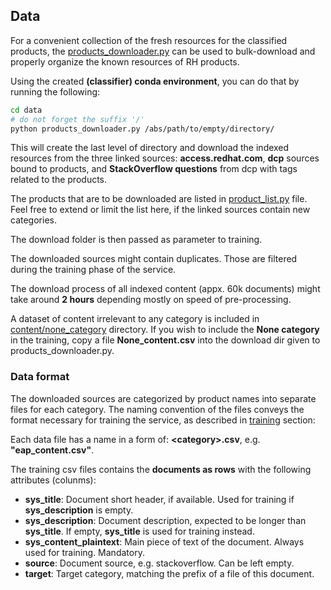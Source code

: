 ## Data

For a convenient collection of the fresh resources for the classified products, the 
[products_downloader.py](https://github.com/searchisko/project-classifier-poc/tree/master/data/products_downloader.py)
can be used to bulk-download and properly organize the known resources of RH products. 

Using the created **(classifier) conda environment**, you can do that by running the following:

```bash
cd data
# do not forget the suffix '/'
python products_downloader.py /abs/path/to/empty/directory/
```

This will create the last level of directory and download the indexed resources from the three linked sources: 
**access.redhat.com**, **dcp** sources bound to products, and **StackOverflow questions** 
from dcp with tags related to the products.

The products that are to be downloaded are listed in 
[product_list.py](https://github.com/searchisko/project-classifier-poc/tree/master/data/product_list.py)
file. Feel free to extend or limit the list here, if the linked sources contain new categories.

The download folder is then passed as parameter to training.

The downloaded sources might contain duplicates. Those are filtered during the training phase 
of the service.

The download process of all indexed content (appx. 60k documents) might take around **2 hours** 
depending mostly on speed of pre-processing.

A dataset of content irrelevant to any category is included in 
[content/none_category](https://github.com/searchisko/project-classifier-poc/blob/master/data/content/none_content)
directory. If you wish to include the **None category** in the training, copy a file **None_content.csv**
into the download dir given to products_downloader.py.

### Data format

The downloaded sources are categorized by product names into separate files for each category.
The naming convention of the files conveys the format necessary for training the service, as described in
[training](https://github.com/searchisko/project-classifier-poc/tree/master/search_service/training)
section: 

Each data file has a name in a form of:
**\<category\><suffix>.csv**, e.g. **\"eap_content.csv\"**.

The training csv files contains the **documents as rows** with the following attributes (colunms):
* **sys_title**: Document short header, if available. Used for training if **sys_description** is empty.
* **sys_description**: Document description, expected to be longer than **sys_title**. 
If empty, **sys_title** is used for training instead.
* **sys_content_plaintext**: Main piece of text of the document. Always used for training. Mandatory.
* **source**: Document source, e.g. stackoverflow. Can be left empty.
* **target**: Target category, matching the prefix of a file of this document.

